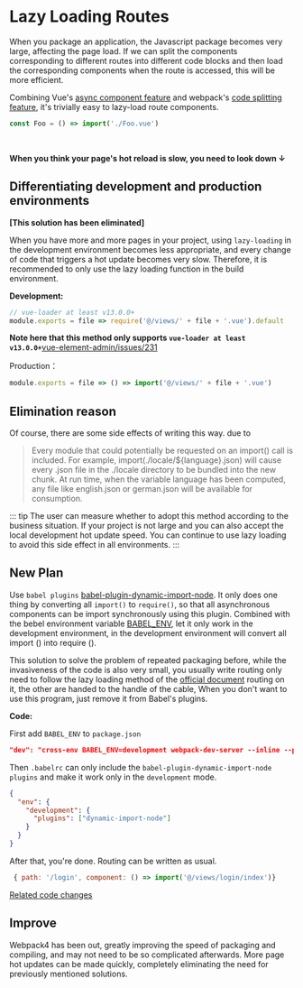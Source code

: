 # Lazy Loading Routes

When you package an application, the Javascript package becomes very large, affecting the page load. If we can split the components corresponding to different routes into different code blocks and then load the corresponding components when the route is accessed, this will be more efficient.

Combining Vue's [async component feature](https://vuejs.org/v2/guide/components-dynamic-async.html#Async-Components) and webpack's [code splitting feature](https://webpack.js.org/guides/code-splitting/), it's trivially easy to lazy-load route components.

```js
const Foo = () => import('./Foo.vue')
```

<br>

**When you think your page's hot reload is slow, you need to look down ↓**

## Differentiating development and production environments

**[This solution has been eliminated]**

When you have more and more pages in your project, using `lazy-loading` in the development environment becomes less appropriate, and every change of code that triggers a hot update becomes very slow. Therefore, it is recommended to only use the lazy loading function in the build environment.

**Development:**

```js
// vue-loader at least v13.0.0+
module.exports = file => require('@/views/' + file + '.vue').default
```

**Note here that this method only supports `vue-loader at least v13.0.0+`**[vue-element-admin/issues/231](https://github.com/PanJiaChen/vue-element-admin/issues/231)

Production：

```js
module.exports = file => () => import('@/views/' + file + '.vue')
```

## Elimination reason

Of course, there are some side effects of writing this way. due to

> Every module that could potentially be requested on an import() call is included. For example, import(./locale/${language}.json) will cause every .json file in the ./locale directory to be bundled into the new chunk. At run time, when the variable language has been computed, any file like english.json or german.json will be available for consumption.

::: tip
The user can measure whether to adopt this method according to the business situation. If your project is not large and you can also accept the local development hot update speed. You can continue to use lazy loading to avoid this side effect in all environments.
:::

## New Plan

Use `babel plugins` [babel-plugin-dynamic-import-node](https://github.com/airbnb/babel-plugin-dynamic-import-node).
It only does one thing by converting all `import()` to `require()`, so that all asynchronous components can be import synchronously using this plugin. Combined with the bebel environment variable [BABEL_ENV](https://babeljs.io/docs/usage/babelrc/#env-option), let it only work in the development environment, in the development environment will convert all import () into require ().

This solution to solve the problem of repeated packaging before, while the invasiveness of the code is also very small, you usually write routing only need to follow the lazy loading method of the [official document](https://router.vuejs.org/guide/advanced/lazy-loading.html) routing on it, the other are handed to the handle of the cable, When you don't want to use this program, just remove it from Babel's plugins.

**Code:**

First add `BABEL_ENV` to `package.json`

```json
"dev": "cross-env BABEL_ENV=development webpack-dev-server --inline --progress --config build/webpack.dev.conf.js"
```

Then `.babelrc` can only include the `babel-plugin-dynamic-import-node` `plugins` and make it work only in the `development` mode.

```json
{
  "env": {
    "development": {
      "plugins": ["dynamic-import-node"]
    }
  }
}
```

After that, you're done. Routing can be written as usual.

```js
 { path: '/login', component: () => import('@/views/login/index')}
```

[Related code changes](https://github.com/PanJiaChen/vue-element-admin/pull/727)

## Improve

Webpack4 has been out, greatly improving the speed of packaging and compiling, and may not need to be so complicated afterwards. More page hot updates can be made quickly, completely eliminating the need for previously mentioned solutions.
